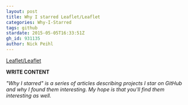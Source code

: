 ```yaml
---
layout: post
title: Why I starred Leaflet/Leaflet
categories: Why-I-Starred
tags: github
stardate: 2015-05-05T16:33:51Z
gh_id: 931135
author: Nick Peihl
---
```


[Leaflet/Leaflet](star.repo.html_url)

**WRITE CONTENT**

*"Why I starred" is a series of articles describing projects I star on GitHub and why I found them interesting. My hope is that you'll find them interesting as well.*

